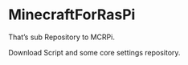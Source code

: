 # MinecraftForRasPi
That’s sub Repository to MCRPi.

Download Script and some core settings repository.
